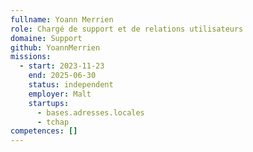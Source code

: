 ```yaml
---
fullname: Yoann Merrien
role: Chargé de support et de relations utilisateurs
domaine: Support
github: YoannMerrien
missions:
  - start: 2023-11-23
    end: 2025-06-30
    status: independent
    employer: Malt
    startups:
      - bases.adresses.locales
      - tchap
competences: []
---
```

